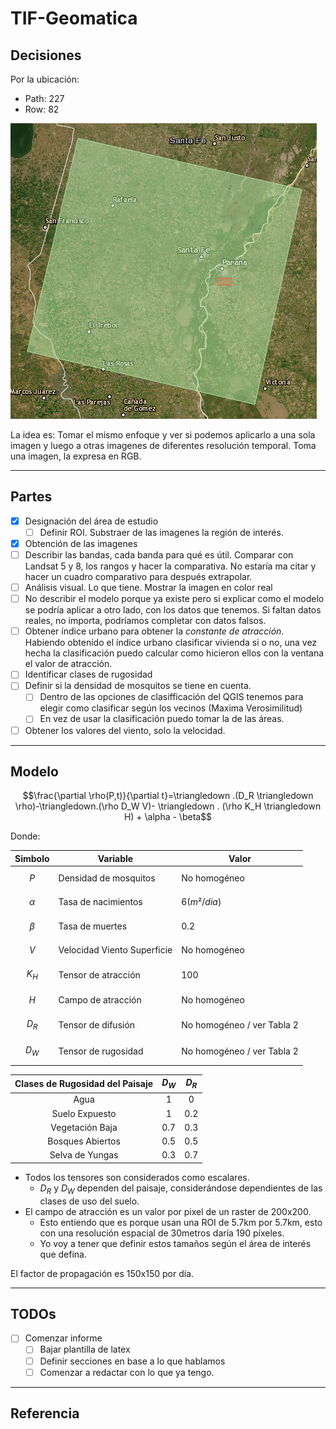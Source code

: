 # TIF-Geomatica

## Decisiones

Por la ubicación:

- Path: 227
- Row: 82

![Path and row](imgs/pathrow.png)

La idea es:
Tomar el mismo enfoque y ver si podemos aplicarlo a una sola imagen y luego a otras imagenes de diferentes resolución temporal. Toma una imagen, la expresa en RGB.

-----

## Partes

- [X] Designación del área de estudio
	- [ ] Definir ROI. Substraer de las imagenes la región de interés.
- [X] Obtención de las imagenes
- [ ] Describir las bandas, cada banda para qué es útil. Comparar con Landsat 5 y 8, los rangos y hacer la comparativa. No estaría ma citar y hacer un cuadro comparativo para después extrapolar.
- [ ] Análisis visual. Lo que tiene. Mostrar la imagen en color real
- [ ] No describir el modelo porque ya existe pero si explicar como el modelo se podría aplicar a otro lado, con los datos que tenemos. Si faltan datos reales, no importa, podríamos completar con datos falsos.
- [ ] Obtener índice urbano para obtener la *constante de atracción*. Habiendo obtenido el índice urbano clasificar vivienda si o no, una vez hecha la clasificación puedo calcular como hicieron ellos con la ventana el valor de atracción.
- [ ] Identificar clases de rugosidad
- [ ] Definir si la densidad de mosquitos se tiene en cuenta.
	- [ ] Dentro de las opciones de clasifficación del QGIS tenemos para elegir como clasificar según los vecinos (Maxima Verosimilitud)
	- [ ] En vez de usar la clasificación puedo tomar la de las áreas.
- [ ] Obtener los valores del viento, solo la velocidad.

-----

## Modelo

$$\frac{\partial \rho(P,t)}{\partial t}=\triangledown .(D_R \triangledown \rho)-\triangledown.(\rho D_W V)- \triangledown . (\rho K_H \triangledown H) + \alpha - \beta$$

Donde:


|  Simbolo   | Variable                    | Valor                      |
| :--------: | --------------------------- | -------------------------- |
|   $$P$$    | Densidad de mosquitos       | No homogéneo               |
| $$\alpha$$ | Tasa de nacimientos         | $6 (m²/dia)$               |
| $$\beta$$  | Tasa de muertes             | 0.2                        |
|   $$V$$    | Velocidad Viento Superficie | No homogéneo               |
|  $$K_H$$   | Tensor de atracción         | 100                        |
|   $$H$$    | Campo de atracción          | No homogéneo               |
|  $$D_R$$   | Tensor de difusión          | No homogéneo / ver Tabla 2 |
|  $$D_W$$   | Tensor de rugosidad         | No homogéneo / ver Tabla 2 |

| Clases de Rugosidad del Paisaje | $D_W$ | $D_R$ |
| :-----------------------------: | :---: | :---: |
|              Agua               |   1   |   0   |
|         Suelo Expuesto          |   1   |  0.2  |
|         Vegetación Baja         |  0.7  |  0.3  |
|        Bosques Abiertos         |  0.5  |  0.5  |
|         Selva de Yungas         |  0.3  |  0.7  |

- Todos los tensores son considerados como escalares.
	- $D_R$ y $D_W$ dependen del paisaje, considerándose dependientes de las clases de uso del suelo.
- El campo de atracción es un valor por pixel de un raster de 200x200.
 	- Esto entiendo que es porque usan una ROI de 5.7km por 5.7km, esto con una resolución espacial de 30metros daría 190 píxeles.
	- Yo voy a tener que definir estos tamaños según el área de interés que defina.


El factor de propagación es 150x150 por día.

-----

## TODOs

- [ ] Comenzar informe
	- [ ] Bajar plantilla de latex
	- [ ] Definir secciones en base a lo que hablamos
	- [ ] Comenzar a redactar con lo que ya tengo.

-----

## Referencia
